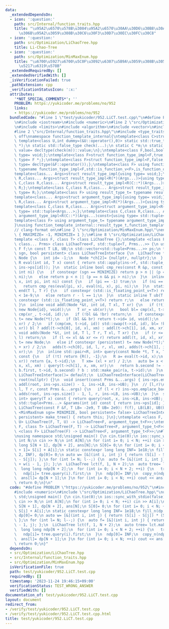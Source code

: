 ```yaml
---
data:
  _extendedDependsOn:
  - icon: ':question:'
    path: src/Internal/function_traits.hpp
    title: "\u95A2\u6570\u578B\u3084\u95A2\u6570\u30AA\u30D6\u30B8\u30A7\u30AF\u30C8\
      \u306B\u95A2\u3059\u308B\u30C6\u30F3\u30D7\u30EC\u30FC\u30C8"
  - icon: ':question:'
    path: src/Optimization/LiChaoTree.hpp
    title: Li-Chao-Tree
  - icon: ':question:'
    path: src/Optimization/MinMaxEnum.hpp
    title: "\u6700\u5927\u6700\u5C0F\u3092\u6307\u5B9A\u3059\u308B\u305F\u3081\u306E\
      \u5217\u6319\u578B"
  _extendedRequiredBy: []
  _extendedVerifiedWith: []
  _isVerificationFailed: true
  _pathExtension: cpp
  _verificationStatusIcon: ':x:'
  attributes:
    '*NOT_SPECIAL_COMMENTS*': ''
    PROBLEM: https://yukicoder.me/problems/no/952
    links:
    - https://yukicoder.me/problems/no/952
  bundledCode: "#line 1 \"test/yukicoder/952.LiCT.test.cpp\"\n#define PROBLEM \"https://yukicoder.me/problems/no/952\"\
    \n#include <iostream>\n#include <numeric>\n#line 2 \"src/Optimization/LiChaoTree.hpp\"\
    \n#include <limits>\n#include <algorithm>\n#include <vector>\n#include <tuple>\n\
    #line 2 \"src/Internal/function_traits.hpp\"\n#include <type_traits>\n// clang-format\
    \ off\nnamespace function_template_internal{\ntemplate<class C>struct is_function_object{\n\
    \ template<class U,int dummy=(&U::operator(),0)> static std::true_type check(U\
    \ *);\n static std::false_type check(...);\n static C *m;\n static constexpr bool\
    \ value= decltype(check(m))::value;\n};\ntemplate<class F,bool,bool>struct function_type_impl{using\
    \ type= void;};\ntemplate<class F>struct function_type_impl<F,true,false>{using\
    \ type= F *;};\ntemplate<class F>struct function_type_impl<F,false,true>{using\
    \ type= decltype(&F::operator());};\ntemplate<class F> using function_type_t=\
    \ typename function_type_impl<F,std::is_function_v<F>,is_function_object<F>::value>::type;\n\
    template<class... Args>struct result_type_impl{using type= void;};\ntemplate<class\
    \ R,class... Args>struct result_type_impl<R(*)(Args...)>{using type= R;};\ntemplate<class\
    \ C,class R,class... Args>struct result_type_impl<R(C::*)(Args...)>{using type=\
    \ R;};\ntemplate<class C,class R,class... Args>struct result_type_impl<R(C::*)(Args...)const>{using\
    \ type= R;};\ntemplate<class F> using result_type_t= typename result_type_impl<function_type_t<F>>::type;\n\
    template<class... Args>struct argument_type_impl{using type= void;};\ntemplate<class\
    \ R,class... Args>struct argument_type_impl<R(*)(Args...)>{using type= std::tuple<Args...>;};\n\
    template<class C,class R,class... Args>struct argument_type_impl<R(C::*)(Args...)>{using\
    \ type= std::tuple<Args...>;};\ntemplate<class C,class R,class... Args>struct\
    \ argument_type_impl<R(C::*)(Args...)const>{using type= std::tuple<Args...>;};\n\
    template<class F> using argument_type_t= typename argument_type_impl<function_type_t<F>>::type;\n\
    }\nusing function_template_internal::result_type_t,function_template_internal::argument_type_t;\n\
    // clang-format on\n#line 2 \"src/Optimization/MinMaxEnum.hpp\"\nenum MinMaxEnum\
    \ { MAXIMIZE= -1, MINIMIZE= 1 };\n#line 8 \"src/Optimization/LiChaoTree.hpp\"\n\
    template <class F, class T> class LiChaoTree {};\ntemplate <class F, class T,\
    \ class... Prms> class LiChaoTree<F, std::tuple<T, Prms...>> {\n using R= result_type_t<F>;\n\
    \ F f;\n const T LB, UB;\n std::vector<std::tuple<Prms...>> ps;\n template <MinMaxEnum\
    \ sgn, bool persistent> class LiChaoTreeInterface {\n  LiChaoTree *ins;\n  struct\
    \ Node {\n   int id= -1;\n   Node *ch[2]= {nullptr, nullptr};\n  } *root;\n  inline\
    \ R eval(int id, T x) const { return std::apply(ins->f, std::tuple_cat(std::make_tuple(x),\
    \ ins->ps[id])); }\n  static inline bool cmp_res(const R &p, const R &n, int pi,\
    \ int ni) {\n   if constexpr (sgn == MINIMIZE) return p > n || (p == n && pi >\
    \ ni);\n   else return p < n || (p == n && pi > ni);\n  }\n  inline bool cmp(T\
    \ x, int pi, int ni) const {\n   if (pi == -1) true;\n   if (ni == -1) false;\n\
    \   return cmp_res(eval(pi, x), eval(ni, x), pi, ni);\n  }\n  static inline bool\
    \ end(T l, T r) {\n   if constexpr (std::is_floating_point_v<T>) return r - l\
    \ < 1e-9;\n   else return r - l == 1;\n  }\n  static inline T ub(T r) {\n   if\
    \ constexpr (std::is_floating_point_v<T>) return r;\n   else return r - 1;\n \
    \ }\n  inline void addl(Node *&t, int id, T xl, T xr) {\n   if (!t) return t=\
    \ new Node{id}, void();\n   T xr_= ub(xr);\n   bool bl= cmp(xl, t->id, id), br=\
    \ cmp(xr_, t->id, id);\n   if (!bl && !br) return;\n   if constexpr (persistent)\
    \ t= new Node(*t);\n   if (bl && br) return t->id= id, void();\n   T xm= (xl +\
    \ xr) / 2;\n   if (cmp(xm, t->id, id)) std::swap(t->id, id), bl= !bl;\n   if (!end(xl,\
    \ xr)) bl ? addl(t->ch[0], id, xl, xm) : addl(t->ch[1], id, xm, xr);\n  }\n  inline\
    \ void adds(Node *&t, int id, T l, T r, T xl, T xr) {\n   if (r <= xl || xr <=\
    \ l) return;\n   if (l <= xl && xr <= r) return addl(t, id, xl, xr);\n   if (!t)\
    \ t= new Node;\n   else if constexpr (persistent) t= new Node(*t);\n   T xm= (xl\
    \ + xr) / 2;\n   adds(t->ch[0], id, l, r, xl, xm), adds(t->ch[1], id, l, r, xm,\
    \ xr);\n  }\n  inline std::pair<R, int> query(const Node *t, T x, T xl, T xr)\
    \ const {\n   if (!t) return {R(), -1};\n   R a= eval(t->id, x);\n   if (end(xl,\
    \ xr)) return {a, t->id};\n   T xm= (xl + xr) / 2;\n   auto b= x < xm ? query(t->ch[0],\
    \ x, xl, xm) : query(t->ch[1], x, xm, xr);\n   return b.second != -1 && cmp_res(a,\
    \ b.first, t->id, b.second) ? b : std::make_pair(a, t->id);\n  }\n public:\n \
    \ LiChaoTreeInterface()= default;\n  LiChaoTreeInterface(LiChaoTree *ins): ins(ins),\
    \ root(nullptr) {}\n  void insert(const Prms &...args) { ins->ps.emplace_back(args...),\
    \ addl(root, ins->ps.size() - 1, ins->LB, ins->UB); }\n  // [l,r)\n  void insert(T\
    \ l, T r, const Prms &...args) {\n   if (l < r) ins->ps.emplace_back(args...),\
    \ adds(root, ins->ps.size() - 1, l, r, ins->LB, ins->UB);\n  }\n  std::pair<R,\
    \ int> query(T x) const { return query(root, x, ins->LB, ins->UB); }\n  const\
    \ std::tuple<Prms...> &params(int id) const { return ins->ps[id]; }\n };\npublic:\n\
    \ LiChaoTree(const F &f, T LB= -2e9, T UB= 2e9): f(f), LB(LB), UB(UB) {}\n template\
    \ <MinMaxEnum sgn= MINIMIZE, bool persistent= false> LiChaoTreeInterface<sgn,\
    \ persistent> make_tree() { return this; }\n};\ntemplate <class F, class T, class\
    \ U> LiChaoTree(F, T, U) -> LiChaoTree<F, argument_type_t<F>>;\ntemplate <class\
    \ F, class T> LiChaoTree(F, T) -> LiChaoTree<F, argument_type_t<F>>;\ntemplate\
    \ <class F> LiChaoTree(F) -> LiChaoTree<F, argument_type_t<F>>;\n#line 5 \"test/yukicoder/952.LiCT.test.cpp\"\
    \nusing namespace std;\nsigned main() {\n cin.tie(0);\n ios::sync_with_stdio(false);\n\
    \ int N;\n cin >> N;\n int A[N];\n for (int i= 0; i < N; ++i) cin >> A[i];\n long\
    \ long S[N + 1], dp[N + 2], ans[N];\n S[0]= 0;\n for (int i= 0; i < N; ++i) S[i\
    \ + 1]= S[i] + A[i];\n static constexpr long long INF= 1e18;\n fill_n(dp, N +\
    \ 2, INF), dp[0]= 0;\n auto w= [&](int i, int j) { return (S[i] - S[j]) * (S[i]\
    \ - S[j]); };\n for (int l= N; l--;) {\n  auto f= [&](int i, int j) { return dp[j]\
    \ + w(i - 1, j); };\n  LiChaoTree lct(f, 1, N + 2);\n  auto tree= lct.make_tree<MINIMIZE>();\n\
    \  long long ndp[N + 2];\n  for (int i= 0; i < N + 2; ++i) {\n   tree.insert(i);\n\
    \   ndp[i]= tree.query(i).first;\n  }\n  ndp[0]= INF;\n  copy_n(ndp, N + 2, dp);\n\
    \  ans[l]= dp[N + 1];\n }\n for (int i= 0; i < N; ++i) cout << ans[i] << '\\n';\n\
    \ return 0;\n}\n"
  code: "#define PROBLEM \"https://yukicoder.me/problems/no/952\"\n#include <iostream>\n\
    #include <numeric>\n#include \"src/Optimization/LiChaoTree.hpp\"\nusing namespace\
    \ std;\nsigned main() {\n cin.tie(0);\n ios::sync_with_stdio(false);\n int N;\n\
    \ cin >> N;\n int A[N];\n for (int i= 0; i < N; ++i) cin >> A[i];\n long long\
    \ S[N + 1], dp[N + 2], ans[N];\n S[0]= 0;\n for (int i= 0; i < N; ++i) S[i + 1]=\
    \ S[i] + A[i];\n static constexpr long long INF= 1e18;\n fill_n(dp, N + 2, INF),\
    \ dp[0]= 0;\n auto w= [&](int i, int j) { return (S[i] - S[j]) * (S[i] - S[j]);\
    \ };\n for (int l= N; l--;) {\n  auto f= [&](int i, int j) { return dp[j] + w(i\
    \ - 1, j); };\n  LiChaoTree lct(f, 1, N + 2);\n  auto tree= lct.make_tree<MINIMIZE>();\n\
    \  long long ndp[N + 2];\n  for (int i= 0; i < N + 2; ++i) {\n   tree.insert(i);\n\
    \   ndp[i]= tree.query(i).first;\n  }\n  ndp[0]= INF;\n  copy_n(ndp, N + 2, dp);\n\
    \  ans[l]= dp[N + 1];\n }\n for (int i= 0; i < N; ++i) cout << ans[i] << '\\n';\n\
    \ return 0;\n}"
  dependsOn:
  - src/Optimization/LiChaoTree.hpp
  - src/Internal/function_traits.hpp
  - src/Optimization/MinMaxEnum.hpp
  isVerificationFile: true
  path: test/yukicoder/952.LiCT.test.cpp
  requiredBy: []
  timestamp: '2023-11-24 19:46:15+09:00'
  verificationStatus: TEST_WRONG_ANSWER
  verifiedWith: []
documentation_of: test/yukicoder/952.LiCT.test.cpp
layout: document
redirect_from:
- /verify/test/yukicoder/952.LiCT.test.cpp
- /verify/test/yukicoder/952.LiCT.test.cpp.html
title: test/yukicoder/952.LiCT.test.cpp
---
```

